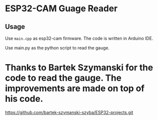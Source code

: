 # ESP32-CAM Guage Reader


## Usage

Use `main.cpp` as esp32-cam firmware. The code is written in Arduino IDE.

Use main.py as the python script to read the gauge.



# Thanks to Bartek Szymanski for the code to read the gauge. The improvements are made on top of his code.

https://github.com/bartek-szymanski-szyba/ESP32-projects.git